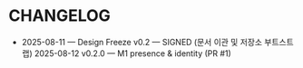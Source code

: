 # CHANGELOG

- 2025-08-11 — Design Freeze v0.2 — SIGNED (문서 이관 및 저장소 부트스트랩)
2025-08-12 v0.2.0 — M1 presence & identity (PR #1)
